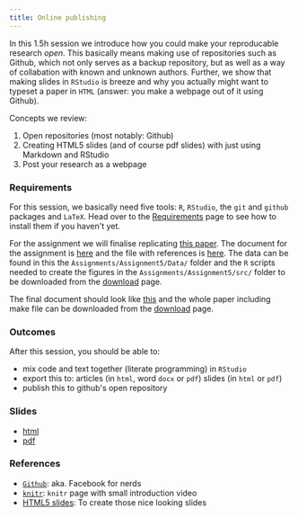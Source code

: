 ```yaml
---
title: Online publishing
---
```


In this 1.5h session we introduce how you could make your reproducable research *open*. This basically means making use of repositories such as Github, which not only serves as a backup repository, but as well as a way of collabation with known and unknown authors. Further, we show that making slides in `RStudio` is breeze and why you actually might want to typeset a paper in `HTML` (answer: you make a webpage out of it using Github).

Concepts we review:

1. Open repositories (most notably: Github)
2. Creating HTML5 slides (and of course pdf slides) with just using Markdown and RStudio
3. Post your research as a webpage

### Requirements

For this session, we basically need five tools: `R`, `RStudio`, the `git` and `github` packages and `LaTeX`. Head over to the [Requirements](../requirements.html) page to see how to install them if you haven't yet. 

For the assignment we will finalise replicating [this paper](../Assignments/OriginalPaper.pdf). The document for the assignment is [here](../Assignments/Assignment5/RepPaper.Rmd) and the file with references is [here](../Assignments/Assignment5/bibliography.bib). The data can be found in this the `Assignments/Assignment5/Data/` folder and the `R` scripts needed to create the figures in the `Assignments/Assignment5/src/` folder to be downloaded from the [download](../download.html) page.

The final document should look like [this](../Assignments/Final/RepPaper.pdf) and the whole paper including make file can be downloaded from the [download](../download.html) page.

### Outcomes

After this session, you should be able to:

* mix code and text together (literate programming) in `RStudio`
* export this to:
	articles (in `html`, word `docx` or `pdf`)
	slides (in `html` or `pdf`)
* publish this to github's open repository

### Slides

* [html](../slides/05-online_pub.html)
* [pdf](../slides/05o-nline_pub.pdf)

### References

* [`Github`](https://github.com/): aka. Facebook for nerds
* [`knitr`](http://yihui.name/knitr/): `knitr` page with small introduction video
* [HTML5 slides](http://rmarkdown.rstudio.com/ioslides_presentation_format.html): To create those nice looking slides



